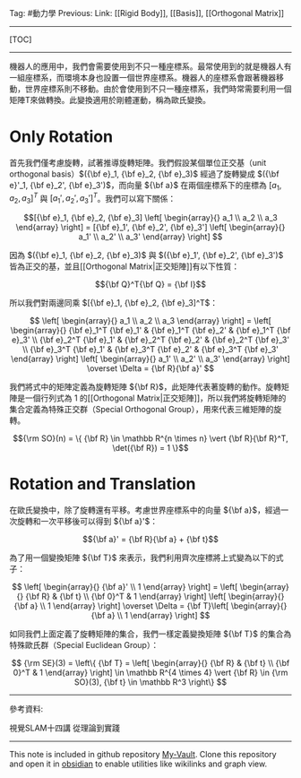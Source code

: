 Tag: #動力學 
Previous: 
Link: [[Rigid Body]], [[Basis]], [[Orthogonal Matrix]]

---

[TOC]

---

機器人的應用中，我們會需要使用到不只一種座標系。最常使用到的就是機器人有一組座標系，而環境本身也設置一個世界座標系。機器人的座標系會跟著機器移動，世界座標系則不移動。由於會使用到不只一種座標系，我們時常需要利用一個矩陣T來做轉換。此變換適用於剛體運動，稱為歐氏變換。

# Only Rotation

首先我們僅考慮旋轉，試著推導旋轉矩陣。我們假設某個單位正交基（unit orthogonal basis）$({\bf e}_1, {\bf e}_2, {\bf e}_3)$ 經過了旋轉變成 $({\bf e}'_1, {\bf e}_2', {\bf e}_3')$，而向量 ${\bf a}$ 在兩個座標系下的座標為 $[a_1, a_2, a_3]^T$ 與 $[a_1', a_2', a_3']^T$。我們可以寫下關係：

$$[{\bf e}_1, {\bf e}_2, {\bf e}_3]
\left[
	\begin{array}{}
		a_1 \\
		a_2 \\
		a_3
	\end{array}
\right] = 
[{\bf e}_1', {\bf e}_2', {\bf e}_3']
\left[
	\begin{array}{}
		a_1' \\
		a_2' \\
		a_3'
	\end{array}
\right]
$$

因為 $({\bf e}_1, {\bf e}_2, {\bf e}_3)$ 與 $({\bf e}_1', {\bf e}_2', {\bf e}_3')$ 皆為正交的基，並且[[Orthogonal Matrix|正交矩陣]]有以下性質：

$${\bf Q}^T{\bf Q} = {\bf I}$$

所以我們對兩邊同乘 $[{\bf e}_1, {\bf e}_2, {\bf e}_3]^T$：

$$
\left[
	\begin{array}{}
		a_1 \\
		a_2 \\
		a_3
	\end{array}
\right] = 
\left[
	\begin{array}{}
		{\bf e}_1^T {\bf e}_1' & {\bf e}_1^T {\bf e}_2' & {\bf e}_1^T {\bf e}_3' \\
		{\bf e}_2^T {\bf e}_1' & {\bf e}_2^T {\bf e}_2' & {\bf e}_2^T {\bf e}_3' \\
		{\bf e}_3^T {\bf e}_1' & {\bf e}_3^T {\bf e}_2' & {\bf e}_3^T {\bf e}_3'
	\end{array}
\right]
\left[
	\begin{array}{}
		a_1' \\
		a_2' \\
		a_3'
	\end{array}
\right] \overset \Delta = {\bf R}{\bf a}'
$$

我們將式中的矩陣定義為旋轉矩陣 ${\bf R}$，此矩陣代表著旋轉的動作。旋轉矩陣是一個行列式為 $1$ 的[[Orthogonal Matrix|正交矩陣]]，所以我們將旋轉矩陣的集合定義為特殊正交群（Special Orthogonal Group），用來代表三維矩陣的旋轉。

$${\rm SO}(n) = \{
	{\bf R} \in \mathbb R^{n \times n} \vert
	{\bf R}{\bf R}^T, \det({\bf R}) = 1
\}$$

# Rotation and Translation

在歐氏變換中，除了旋轉還有平移。考慮世界座標系中的向量 ${\bf a}$，經過一次旋轉和一次平移後可以得到 ${\bf a}'$：

$${\bf a}' = {\bf R}{\bf a} + {\bf t}$$

為了用一個變換矩陣 ${\bf T}$ 來表示，我們利用齊次座標將上式變為以下的式子：

$$
\left[
	\begin{array}{}
		{\bf a}' \\
		1
	\end{array}
\right] = 
\left[
	\begin{array}{}
		{\bf R} & {\bf t} \\
		{\bf 0}^T & 1
	\end{array}
\right]
\left[
	\begin{array}{}
		{\bf a} \\
		1
	\end{array}
\right] \overset \Delta = {\bf T}\left[
	\begin{array}{}
		{\bf a} \\
		1
	\end{array}
\right]
$$

如同我們上面定義了旋轉矩陣的集合，我們一樣定義變換矩陣 ${\bf T}$ 的集合為特殊歐氏群（Special Euclidean Group）：

$$
{\rm SE}(3) = 
\left\{
	{\bf T} = 
	\left[
		\begin{array}{}
			{\bf R} & {\bf t} \\
			{\bf 0}^T & 1
		\end{array}
	\right] \in 
	\mathbb R^{4 \times 4} \vert {\bf R} \in {\rm SO}(3), {\bf t} \in \mathbb R^3
\right\}
$$

---

參考資料:

視覺SLAM十四講 從理論到實踐

---

This note is included in github repository [My-Vault](https://github.com/LittleD3092/My-Vault.git). Clone this repository and open it in [obsidian](https://obsidian.md/) to enable utilities like wikilinks and graph view.